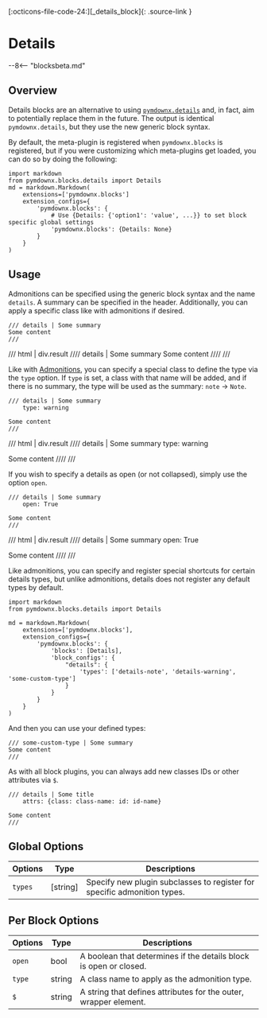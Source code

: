 [:octicons-file-code-24:][_details_block]{: .source-link }
# Details

--8<-- "blocksbeta.md"

## Overview

Details blocks are an alternative to using [`pymdownx.details`](../../details.md) and, in fact, aim to potentially replace
them in the future. The output is identical `pymdownx.details`, but they use the new generic block syntax.

By default, the meta-plugin is registered when `pymdownx.blocks` is registered, but if you were customizing which
meta-plugins get loaded, you can do so by doing the following:

```py3
import markdown
from pymdownx.blocks.details import Details
md = markdown.Markdown(
    extensions=['pymdownx.blocks']
    extension_configs={
        'pymdownx.blocks': {
            # Use {Details: {'option1': 'value', ...}} to set block specific global settings
            'pymdownx.blocks': {Details: None}
        }
    }
)
```

## Usage

Admonitions can be specified using the generic block syntax and the name `details`. A summary can be specified in
the header. Additionally, you can apply a specific class like with admonitions if desired.

```text title="Details"
/// details | Some summary
Some content
///
```

/// html | div.result
//// details | Some summary
Some content
////
///

Like with [Admonitions](./admonition.md), you can specify a special class to define the type via the `type` option. If
`type` is set, a class with that name will be added, and if there is no summary, the type will be used as the summary:
`note` -> `Note`.

```text title="Details"
/// details | Some summary
    type: warning

Some content
///
```

/// html | div.result
//// details | Some summary
    type: warning

Some content
////
///

If you wish to specify a details as open (or not collapsed), simply use the option `open`.

```text title="Details Open"
/// details | Some summary
    open: True

Some content
///
```

/// html | div.result
//// details | Some summary
    open: True

Some content
////
///

Like admonitions, you can specify and register special shortcuts for certain details types, but unlike admonitions,
details does not register any default types by default.

```py3
import markdown
from pymdownx.blocks.details import Details

md = markdown.Markdown(
    extensions=['pymdownx.blocks'],
    extension_configs={
        'pymdownx.blocks': {
            'blocks': [Details],
            'block_configs': {
                "details": {
                    'types': ['details-note', 'details-warning', 'some-custom-type']
                }
            }
        }
    }
)
```

And then you can use your defined types:

```
/// some-custom-type | Some summary
Some content
///
```

As with all block plugins, you can always add new classes IDs or other attributes via `$`.

```
/// details | Some title
    attrs: {class: class-name: id: id-name}

Some content
///
```

## Global Options

Options | Type       | Descriptions
------- | ---------- | ------------
`types` | \[string\] | Specify new plugin subclasses to register for specific admonition types.

## Per Block Options

Options      | Type       | Descriptions
------------ | ---------- | ------------
`open`       | bool       | A boolean that determines if the details block is open or closed.
`type`       | string     | A class name to apply as the admonition type.
`$`          | string     | A string that defines attributes for the outer, wrapper element.
